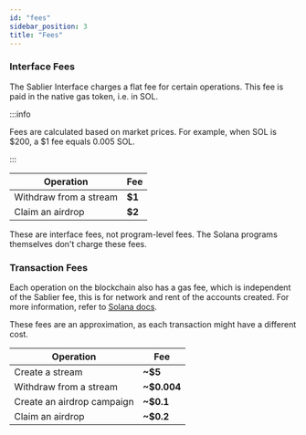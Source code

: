 ```yaml
---
id: "fees"
sidebar_position: 3
title: "Fees"
---
```


### Interface Fees

The Sablier Interface charges a flat fee for certain operations. This fee is paid in the native gas token, i.e. in SOL.

:::info

Fees are calculated based on market prices. For example, when SOL is \$200, a \$1 fee equals 0.005 SOL.

:::

| Operation              | Fee    |
| ---------------------- | ------ |
| Withdraw from a stream | **$1** |
| Claim an airdrop       | **$2** |

These are interface fees, not program-level fees. The Solana programs themselves don't charge these fees.

### Transaction Fees

Each operation on the blockchain also has a gas fee, which is independent of the Sablier fee, this is for network and
rent of the accounts created. For more information, refer to [Solana docs](https://solana.com/docs/core/fees).

These fees are an approximation, as each transaction might have a different cost.

| Operation                  | Fee         |
| -------------------------- | ----------- |
| Create a stream            | **~$5**     |
| Withdraw from a stream     | **~$0.004** |
| Create an airdrop campaign | **~$0.1**   |
| Claim an airdrop           | **~$0.2**   |
